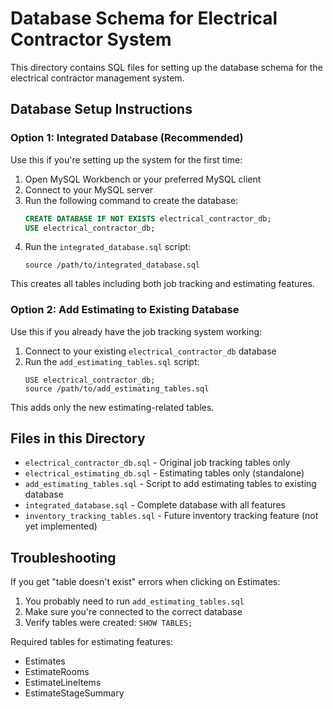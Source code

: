 # Database Schema for Electrical Contractor System

This directory contains SQL files for setting up the database schema for the electrical contractor management system.

## Database Setup Instructions

### Option 1: Integrated Database (Recommended)
Use this if you're setting up the system for the first time:

1. Open MySQL Workbench or your preferred MySQL client
2. Connect to your MySQL server
3. Run the following command to create the database:
   ```sql
   CREATE DATABASE IF NOT EXISTS electrical_contractor_db;
   USE electrical_contractor_db;
   ```
4. Run the `integrated_database.sql` script:
   ```
   source /path/to/integrated_database.sql
   ```

This creates all tables including both job tracking and estimating features.

### Option 2: Add Estimating to Existing Database
Use this if you already have the job tracking system working:

1. Connect to your existing `electrical_contractor_db` database
2. Run the `add_estimating_tables.sql` script:
   ```
   USE electrical_contractor_db;
   source /path/to/add_estimating_tables.sql
   ```

This adds only the new estimating-related tables.

## Files in this Directory

- `electrical_contractor_db.sql` - Original job tracking tables only
- `electrical_estimating_db.sql` - Estimating tables only (standalone)
- `add_estimating_tables.sql` - Script to add estimating tables to existing database
- `integrated_database.sql` - Complete database with all features
- `inventory_tracking_tables.sql` - Future inventory tracking feature (not yet implemented)

## Troubleshooting

If you get "table doesn't exist" errors when clicking on Estimates:
1. You probably need to run `add_estimating_tables.sql`
2. Make sure you're connected to the correct database
3. Verify tables were created: `SHOW TABLES;`

Required tables for estimating features:
- Estimates
- EstimateRooms
- EstimateLineItems
- EstimateStageSummary
